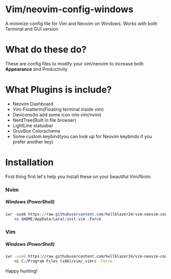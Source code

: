 # Vim/neovim-config-windows
A minimize config file for Vim and Neovim on Windows. Works with both Terminal and GUI version

# What do these do?

These are config files to modify your vim/neovim to increase both **Appearance** and Productivity


# What Plugins is include? 
- Neovim Dashboard
- Vim-Floatterm(Floating terminal inside vim)
- Devicons(to add some icon into vim/nvim)
- NerdTree(Built in file browser)
- LightLine statusbar
- GruvBox Colorscheme
- Some custom keybind(you can look up for Neovim keybinds if you prefer another key)

# Installation
First thing first let's help you Install these on your beautiful Vim/Nvim:
### Nvim
##### Windows (PowerShell)


```powershell
iwr -useb https://raw.githubusercontent.com/hellblazer24/vim-neovim-config-windows/main/init.vim |`
    ni $HOME/AppData/Local/init.vim -Force

```

### Vim
##### Windows (PowerShell)

```sh
iwr -useb https://raw.githubusercontent.com/hellblazer24/vim-neovim-config-windows/main/_vimrc |`
    ni C:/Program Files (x86)/vim/_vimrc -Force
```



Happy hunting!
